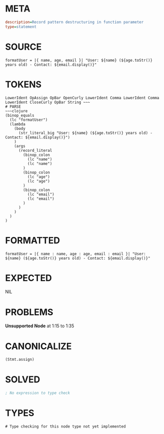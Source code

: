 # META
~~~ini
description=Record pattern destructuring in function parameter
type=statement
~~~
# SOURCE
~~~roc
formatUser = |{ name, age, email }| "User: ${name} (${age.toStr()} years old) - Contact: ${email.display()}"
~~~
# TOKENS
~~~text
LowerIdent OpAssign OpBar OpenCurly LowerIdent Comma LowerIdent Comma LowerIdent CloseCurly OpBar String ~~~
# PARSE
~~~clojure
(binop_equals
  (lc "formatUser")
  (lambda
    (body
      (str_literal_big "User: ${name} (${age.toStr()} years old) - Contact: ${email.display()}")
    )
    (args
      (record_literal
        (binop_colon
          (lc "name")
          (lc "name")
        )
        (binop_colon
          (lc "age")
          (lc "age")
        )
        (binop_colon
          (lc "email")
          (lc "email")
        )
      )
    )
  )
)
~~~
# FORMATTED
~~~roc
formatUser = |{ name : name, age : age, email : email }| "User: ${name} (${age.toStr()} years old) - Contact: ${email.display()}"
~~~
# EXPECTED
NIL
# PROBLEMS
**Unsupported Node**
at 1:15 to 1:35

# CANONICALIZE
~~~clojure
(Stmt.assign)
~~~
# SOLVED
~~~clojure
; No expression to type check
~~~
# TYPES
~~~roc
# Type checking for this node type not yet implemented
~~~
